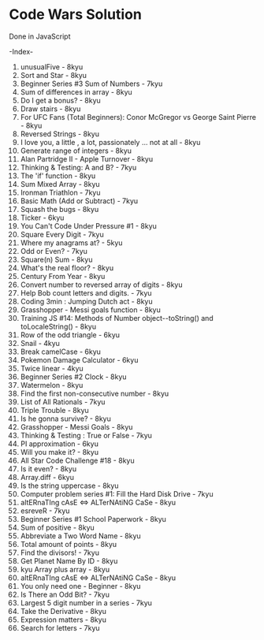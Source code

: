 # Code Wars Solution

Done in JavaScript

-Index-
1. unusualFive - 8kyu
2. Sort and Star - 8kyu
3. Beginner Series #3 Sum of Numbers - 7kyu
4. Sum of differences in array - 8kyu
5. Do I get a bonus? - 8kyu
6. Draw stairs - 8kyu
7. For UFC Fans (Total Beginners): Conor McGregor vs George Saint Pierre - 8kyu
8. Reversed Strings - 8kyu
9. I love you, a little , a lot, passionately ... not at all - 8kyu
10. Generate range of integers - 8kyu
11. Alan Partridge II - Apple Turnover - 8kyu
12. Thinking & Testing: A and B? - 7kyu
13. The 'if' function - 8kyu
14. Sum Mixed Array - 8kyu
15. Ironman Triathlon - 7kyu
16. Basic Math (Add or Subtract) - 7kyu
17. Squash the bugs - 8kyu
18. Ticker - 6kyu
19. You Can't Code Under Pressure #1 - 8kyu
20. Square Every Digit - 7kyu
21. Where my anagrams at? - 5kyu
22. Odd or Even? - 7kyu
23. Square(n) Sum - 8kyu
24. What's the real floor? - 8kyu
25. Century From Year - 8kyu
26. Convert number to reversed array of digits - 8kyu
27. Help Bob count letters and digits. - 7kyu
28. Coding 3min : Jumping Dutch act - 8kyu
29. Grasshopper - Messi goals function - 8kyu
30. Training JS #14: Methods of Number object--toString() and toLocaleString() - 8kyu
31. Row of the odd triangle - 6kyu
32. Snail - 4kyu
33. Break camelCase - 6kyu
34. Pokemon Damage Calculator - 6kyu
35. Twice linear - 4kyu
36. Beginner Series #2 Clock - 8kyu
37. Watermelon - 8kyu
38. Find the first non-consecutive number - 8kyu
39. List of All Rationals - 7kyu
40. Triple Trouble - 8kyu
41. Is he gonna survive? - 8kyu
42. Grasshopper - Messi Goals - 8kyu
43. Thinking & Testing : True or False - 7kyu
44. PI approximation - 6kyu
45. Will you make it? - 8kyu
46. All Star Code Challenge #18 - 8kyu
47. Is it even? - 8kyu
48. Array.diff - 6kyu
49. Is the string uppercase - 8kyu
50. Computer problem series #1: Fill the Hard Disk Drive - 7kyu
51. altERnaTIng cAsE <=> ALTerNAtiNG CaSe - 8kyu
52. esreveR - 7kyu
53. Beginner Series #1 School Paperwork - 8kyu
54. Sum of positive - 8kyu
55. Abbreviate a Two Word Name - 8kyu
56. Total amount of points - 8kyu
57. Find the divisors! - 7kyu
58. Get Planet Name By ID - 8kyu
59. kyu Array plus array - 8kyu
60. altERnaTIng cAsE <=> ALTerNAtiNG CaSe - 8kyu
61. You only need one - Beginner - 8kyu
62. Is There an Odd Bit? - 7kyu
63. Largest 5 digit number in a series - 7kyu
64. Take the Derivative - 8kyu
65. Expression matters - 8kyu
66. Search for letters - 7kyu
